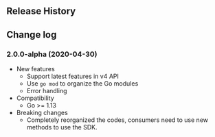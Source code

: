 ## Release History

## Change log

### 2.0.0-alpha (2020-04-30)
- New features
	- Support latest features in v4 API
	- Use `go mod` to organize the Go modules
	- Error handling
- Compatibility
	- Go >= 1.13
- Breaking changes
	- Completely reorganized the codes, consumers need to use new methods to use the SDK.

